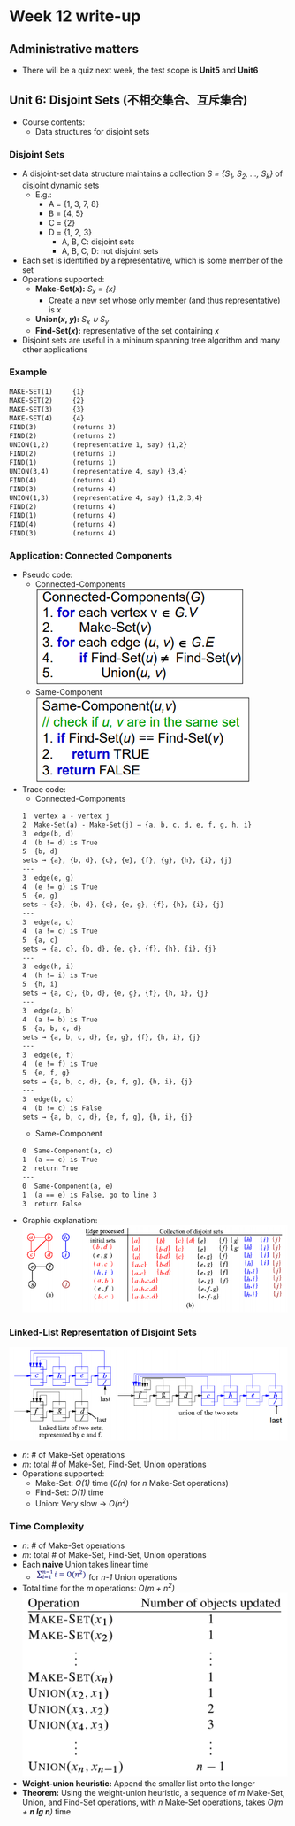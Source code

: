 # Week 12 write-up
## Administrative matters
- There will be a quiz next week, the test scope is **Unit5** and **Unit6**

## Unit 6: Disjoint Sets (不相交集合、互斥集合)
- Course contents:
    - Data structures for disjoint sets

### Disjoint Sets
- A disjoint-set data structure maintains a collection *S = {S<sub>1</sub>, S<sub>2</sub>, ..., S<sub>k</sub>}* of disjoint dynamic sets
    - E.g.:
        - A = {1, 3, 7, 8}
        - B = {4, 5}
        - C = {2}
        - D = {1, 2, 3}
            - A, B, C: disjoint sets
            - A, B, C, D: not disjoint sets
- Each set is identified by a representative, which is some member of the set
- Operations supported:
    - **Make-Set(*x*):** *S<sub>x</sub> = {x}*
        - Create a new set whose only member (and thus representative) is *x*
    - **Union(*x*, *y*):** *S<sub>x</sub> ∪ S<sub>y</sub>*
    - **Find-Set(*x*):** representative of the set containing *x*
- Disjoint sets are useful in a mininum spanning tree algorithm and many other applications

### Example
```
MAKE-SET(1)     {1}
MAKE-SET(2)     {2}
MAKE-SET(3)     {3}
MAKE-SET(4)     {4}
FIND(3)         (returns 3)
FIND(2)         (returns 2)
UNION(1,2)      (representative 1, say) {1,2}
FIND(2)         (returns 1)
FIND(1)         (returns 1)
UNION(3,4)      (representative 4, say) {3,4}
FIND(4)         (returns 4)
FIND(3)         (returns 4)
UNION(1,3)      (representative 4, say) {1,2,3,4}
FIND(2)         (returns 4)
FIND(1)         (returns 4)
FIND(4)         (returns 4)
FIND(3)         (returns 4)
```

### Application: Connected Components
- Pseudo code:
    - Connected-Components
    <br><img src="Week 12\connected_components.PNG" />
    - Same-Component
    <br><img src="Week 12\same_component.PNG" />
- Trace code:
    - Connected-Components
    ```
    1  vertex a - vertex j
    2  Make-Set(a) - Make-Set(j) → {a, b, c, d, e, f, g, h, i}
    3  edge(b, d)
    4  (b != d) is True
    5  {b, d}
    sets → {a}, {b, d}, {c}, {e}, {f}, {g}, {h}, {i}, {j}
    ---
    3  edge(e, g)
    4  (e != g) is True
    5  {e, g}
    sets → {a}, {b, d}, {c}, {e, g}, {f}, {h}, {i}, {j}
    ---
    3  edge(a, c)
    4  (a != c) is True
    5  {a, c}
    sets → {a, c}, {b, d}, {e, g}, {f}, {h}, {i}, {j}
    ---
    3  edge(h, i)
    4  (h != i) is True
    5  {h, i}
    sets → {a, c}, {b, d}, {e, g}, {f}, {h, i}, {j}
    ---
    3  edge(a, b)
    4  (a != b) is True
    5  {a, b, c, d}
    sets → {a, b, c, d}, {e, g}, {f}, {h, i}, {j}
    ---
    3  edge(e, f)
    4  (e != f) is True
    5  {e, f, g}
    sets → {a, b, c, d}, {e, f, g}, {h, i}, {j}
    ---
    3  edge(b, c)
    4  (b != c) is False
    sets → {a, b, c, d}, {e, f, g}, {h, i}, {j}
    ```
    - Same-Component
    ```
    0  Same-Component(a, c)
    1  (a == c) is True
    2  return True
    ---
    0  Same-Component(a, e)
    1  (a == e) is False, go to line 3
    3  return False
    ```
- Graphic explanation:
<br><img src="Week 12\connected_components_graphic.PNG" />

### Linked-List Representation of Disjoint Sets
<img src="Week 12\disjoint_set.PNG" />

- *n*: # of Make-Set operations
- *m*: total # of Make-Set, Find-Set, Union operations
- Operations supported:
    - Make-Set: *O(1)* time (*θ(n)* for *n* Make-Set operations)
    - Find-Set: *O(1)* time
    - Union: Very slow → *O(n<sup>2</sup>)*

### Time Complexity
- *n*: # of Make-Set operations
- *m*: total # of Make-Set, Find-Set, Union operations
- Each **naive** Union takes linear time
    - <img src="Week 12\union_time_complexity.PNG" height="20px"/> for *n-1* Union operations
- Total time for the *m* operations: *O(m + n<sup>2</sup>)*
<br><img src="Week 12\union_time_complexity_2.PNG" />
- **Weight-union heuristic:** Append the smaller list onto the longer
- **Theorem:** Using the weight-union heuristic, a sequence of *m* Make-Set, Union, and Find-Set operations, with *n* Make-Set operations, takes *O(m + **n lg n**)* time